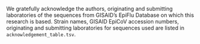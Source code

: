 We gratefully acknowledge the authors, originating and submitting laboratories of the sequences from GISAID’s EpiFlu Database on which this research is based. Strain names, GISAID EpiCoV accession numbers, originating and submitting laboratories for sequences used are listed in `acknowledgement_table.tsv`.
